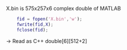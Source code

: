 X.bin is 575x257x6 complex double of MATLAB    
```MATLAB
	fid = fopen('X.bin','w');
	fwrite(fid,X);
	fclose(fid);
```

-> Read as C++ double[6][512+2]  

